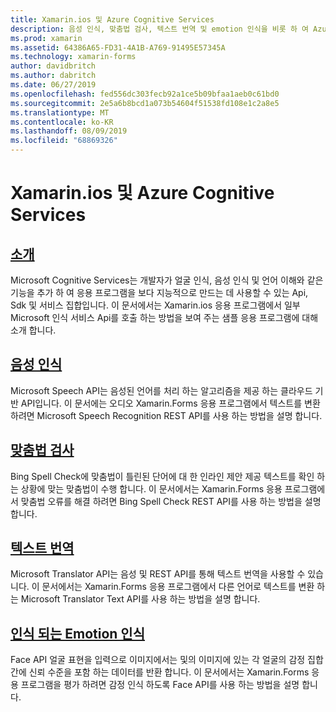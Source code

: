 ```yaml
---
title: Xamarin.ios 및 Azure Cognitive Services
description: 음성 인식, 맞춤법 검사, 텍스트 번역 및 emotion 인식을 비롯 하 여 Azure Cognitive Services를 사용 하 여 Xamarin Forms 응용 프로그램에 인텔리전스를 추가 합니다.
ms.prod: xamarin
ms.assetid: 64386A65-FD31-4A1B-A769-91495E57345A
ms.technology: xamarin-forms
author: davidbritch
ms.author: dabritch
ms.date: 06/27/2019
ms.openlocfilehash: fed556dc303fecb92a1ce5b09bfaa1aeb0c61bd0
ms.sourcegitcommit: 2e5a6b8bcd1a073b54604f51538fd108e1c2a8e5
ms.translationtype: MT
ms.contentlocale: ko-KR
ms.lasthandoff: 08/09/2019
ms.locfileid: "68869326"
---
```

# <a name="xamarinforms-and-azure-cognitive-services"></a>Xamarin.ios 및 Azure Cognitive Services

## <a name="introductionintroductionmd"></a>[소개](introduction.md)

Microsoft Cognitive Services는 개발자가 얼굴 인식, 음성 인식 및 언어 이해와 같은 기능을 추가 하 여 응용 프로그램을 보다 지능적으로 만드는 데 사용할 수 있는 Api, Sdk 및 서비스 집합입니다. 이 문서에서는 Xamarin.ios 응용 프로그램에서 일부 Microsoft 인식 서비스 Api를 호출 하는 방법을 보여 주는 샘플 응용 프로그램에 대해 소개 합니다.

## <a name="speech-recognitionspeech-recognitionmd"></a>[음성 인식](speech-recognition.md)

Microsoft Speech API는 음성된 언어를 처리 하는 알고리즘을 제공 하는 클라우드 기반 API입니다. 이 문서에는 오디오 Xamarin.Forms 응용 프로그램에서 텍스트를 변환 하려면 Microsoft Speech Recognition REST API를 사용 하는 방법을 설명 합니다.

## <a name="spell-checkspell-checkmd"></a>[맞춤법 검사](spell-check.md)

Bing Spell Check에 맞춤법이 틀린된 단어에 대 한 인라인 제안 제공 텍스트를 확인 하는 상황에 맞는 맞춤법이 수행 합니다. 이 문서에서는 Xamarin.Forms 응용 프로그램에서 맞춤법 오류를 해결 하려면 Bing Spell Check REST API를 사용 하는 방법을 설명 합니다.

## <a name="text-translationtext-translationmd"></a>[텍스트 번역](text-translation.md)

Microsoft Translator API는 음성 및 REST API를 통해 텍스트 번역을 사용할 수 있습니다. 이 문서에서는 Xamarin.Forms 응용 프로그램에서 다른 언어로 텍스트를 변환 하는 Microsoft Translator Text API를 사용 하는 방법을 설명 합니다.

## <a name="perceived-emotion-recognitionemotion-recognitionmd"></a>[인식 되는 Emotion 인식](emotion-recognition.md)

Face API 얼굴 표현을 입력으로 이미지에서는 및의 이미지에 있는 각 얼굴의 감정 집합 간에 신뢰 수준을 포함 하는 데이터를 반환 합니다. 이 문서에서는 Xamarin.Forms 응용 프로그램을 평가 하려면 감정 인식 하도록 Face API를 사용 하는 방법을 설명 합니다.
